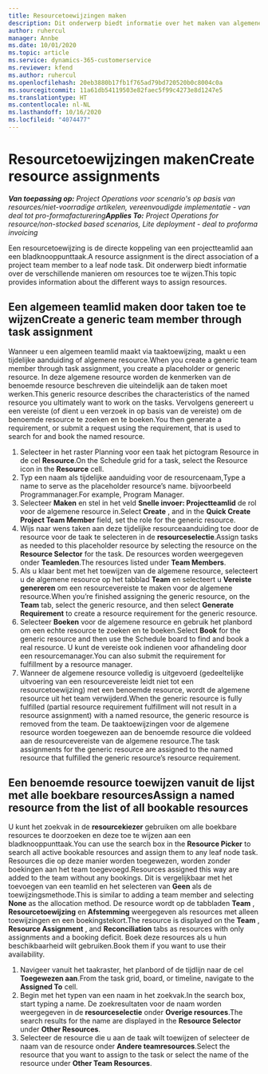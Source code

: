 ```yaml
---
title: Resourcetoewijzingen maken
description: Dit onderwerp biedt informatie over het maken van algemene en benoemde resourcetoewijzingen.
author: ruhercul
manager: Annbe
ms.date: 10/01/2020
ms.topic: article
ms.service: dynamics-365-customerservice
ms.reviewer: kfend
ms.author: ruhercul
ms.openlocfilehash: 20eb3880b17fb1f765ad79bd720520b0c8004c0a
ms.sourcegitcommit: 11a61db54119503e82faec5f99c4273e8d1247e5
ms.translationtype: HT
ms.contentlocale: nl-NL
ms.lasthandoff: 10/16/2020
ms.locfileid: "4074477"
---
```

# <a name="create-resource-assignments"></a><span data-ttu-id="17113-103">Resourcetoewijzingen maken</span><span class="sxs-lookup"><span data-stu-id="17113-103">Create resource assignments</span></span>

<span data-ttu-id="17113-104">_**Van toepassing op:** Project Operations voor scenario's op basis van resources/niet-voorradige artikelen, vereenvoudigde implementatie - van deal tot pro-formafacturering_</span><span class="sxs-lookup"><span data-stu-id="17113-104">_**Applies To:** Project Operations for resource/non-stocked based scenarios, Lite deployment - deal to proforma invoicing_</span></span>


<span data-ttu-id="17113-105">Een resourcetoewijzing is de directe koppeling van een projectteamlid aan een bladknooppunttaak.</span><span class="sxs-lookup"><span data-stu-id="17113-105">A resource assignment is the direct association of a project team member to a leaf node task.</span></span> <span data-ttu-id="17113-106">Dit onderwerp biedt informatie over de verschillende manieren om resources toe te wijzen.</span><span class="sxs-lookup"><span data-stu-id="17113-106">This topic provides information about the different ways to assign resources.</span></span>

## <a name="create-a-generic-team-member-through-task-assignment"></a><span data-ttu-id="17113-107">Een algemeen teamlid maken door taken toe te wijzen</span><span class="sxs-lookup"><span data-stu-id="17113-107">Create a generic team member through task assignment</span></span>


<span data-ttu-id="17113-108">Wanneer u een algemeen teamlid maakt via taaktoewijzing, maakt u een tijdelijke aanduiding of algemene resource.</span><span class="sxs-lookup"><span data-stu-id="17113-108">When you create a generic team member through task assignment, you create a placeholder or generic resource.</span></span> <span data-ttu-id="17113-109">In deze algemene resource worden de kenmerken van de benoemde resource beschreven die uiteindelijk aan de taken moet werken.</span><span class="sxs-lookup"><span data-stu-id="17113-109">This generic resource describes the characteristics of the named resource you ultimately want to work on the tasks.</span></span> <span data-ttu-id="17113-110">Vervolgens genereert u een vereiste (of dient u een verzoek in op basis van de vereiste) om de benoemde resource te zoeken en te boeken.</span><span class="sxs-lookup"><span data-stu-id="17113-110">You then generate a requirement, or submit a request using the requirement, that is used to search for and book the named resource.</span></span>

1. <span data-ttu-id="17113-111">Selecteer in het raster Planning voor een taak het pictogram Resource in de cel **Resource**.</span><span class="sxs-lookup"><span data-stu-id="17113-111">On the Schedule grid for a task, select the Resource icon in the **Resource** cell.</span></span>
2. <span data-ttu-id="17113-112">Typ een naam als tijdelijke aanduiding voor de resourcenaam,</span><span class="sxs-lookup"><span data-stu-id="17113-112">Type a name to serve as the placeholder resource’s name.</span></span> <span data-ttu-id="17113-113">bijvoorbeeld Programmanager.</span><span class="sxs-lookup"><span data-stu-id="17113-113">For example, Program Manager.</span></span>
3. <span data-ttu-id="17113-114">Selecteer **Maken** en stel in het veld **Snelle invoer: Projectteamlid** de rol voor de algemene resource in.</span><span class="sxs-lookup"><span data-stu-id="17113-114">Select **Create** , and in the **Quick Create Project Team Member** field, set the role for the generic resource.</span></span>
4. <span data-ttu-id="17113-115">Wijs naar wens taken aan deze tijdelijke resourceaanduiding toe door de resource voor de taak te selecteren in de **resourceselectie**.</span><span class="sxs-lookup"><span data-stu-id="17113-115">Assign tasks as needed to this placeholder resource by selecting the resource on the **Resource Selector** for the task.</span></span> <span data-ttu-id="17113-116">De resources worden weergegeven onder **Teamleden**.</span><span class="sxs-lookup"><span data-stu-id="17113-116">The resources listed under **Team Members**.</span></span>
5. <span data-ttu-id="17113-117">Als u klaar bent met het toewijzen van de algemene resource, selecteert u de algemene resource op het tabblad **Team** en selecteert u **Vereiste genereren** om een resourcevereiste te maken voor de algemene resource.</span><span class="sxs-lookup"><span data-stu-id="17113-117">When you’re finished assigning the generic resource, on the **Team** tab, select the generic resource, and then select **Generate Requirement** to create a resource requirement for the generic resource.</span></span>
6. <span data-ttu-id="17113-118">Selecteer **Boeken** voor de algemene resource en gebruik het planbord om een echte resource te zoeken en te boeken.</span><span class="sxs-lookup"><span data-stu-id="17113-118">Select **Book** for the generic resource and then use the Schedule board to find and book a real resource.</span></span> <span data-ttu-id="17113-119">U kunt de vereiste ook indienen voor afhandeling door een resourcemanager.</span><span class="sxs-lookup"><span data-stu-id="17113-119">You can also submit the requirement for fulfillment by a resource manager.</span></span>
7. <span data-ttu-id="17113-120">Wanneer de algemene resource volledig is uitgevoerd (gedeeltelijke uitvoering van een resourcevereiste leidt niet tot een resourcetoewijzing) met een benoemde resource, wordt de algemene resource uit het team verwijderd.</span><span class="sxs-lookup"><span data-stu-id="17113-120">When the generic resource is fully fulfilled (partial resource requirement fulfillment will not result in a resource assignment) with a named resource, the generic resource is removed from the team.</span></span> <span data-ttu-id="17113-121">De taaktoewijzingen voor de algemene resource worden toegewezen aan de benoemde resource die voldeed aan de resourcevereiste van de algemene resource.</span><span class="sxs-lookup"><span data-stu-id="17113-121">The task assignments for the generic resource are assigned to the named resource that fulfilled the generic resource’s resource requirement.</span></span>

## <a name="assign-a-named-resource-from-the-list-of-all-bookable-resources"></a><span data-ttu-id="17113-122">Een benoemde resource toewijzen vanuit de lijst met alle boekbare resources</span><span class="sxs-lookup"><span data-stu-id="17113-122">Assign a named resource from the list of all bookable resources</span></span>

<span data-ttu-id="17113-123">U kunt het zoekvak in de **resourcekiezer** gebruiken om alle boekbare resources te doorzoeken en deze toe te wijzen aan een bladknooppunttaak.</span><span class="sxs-lookup"><span data-stu-id="17113-123">You can use the search box in the **Resource Picker** to search all active bookable resources and assign them to any leaf node task.</span></span> <span data-ttu-id="17113-124">Resources die op deze manier worden toegewezen, worden zonder boekingen aan het team toegevoegd.</span><span class="sxs-lookup"><span data-stu-id="17113-124">Resources assigned this way are added to the team without any bookings.</span></span> <span data-ttu-id="17113-125">Dit is vergelijkbaar met het toevoegen van een teamlid en het selecteren van **Geen** als de toewijzingsmethode.</span><span class="sxs-lookup"><span data-stu-id="17113-125">This is similar to adding a team member and selecting **None** as the allocation method.</span></span> <span data-ttu-id="17113-126">De resource wordt op de tabbladen **Team** , **Resourcetoewijzing** en **Afstemming** weergegeven als resources met alleen toewijzingen en een boekingstekort.</span><span class="sxs-lookup"><span data-stu-id="17113-126">The resource is displayed on the **Team** , **Resource Assignment** , and **Reconciliation** tabs as resources with only assignments and a booking deficit.</span></span> <span data-ttu-id="17113-127">Boek deze resources als u hun beschikbaarheid wilt gebruiken.</span><span class="sxs-lookup"><span data-stu-id="17113-127">Book them if you want to use their availability.</span></span>

1. <span data-ttu-id="17113-128">Navigeer vanuit het taakraster, het planbord of de tijdlijn naar de cel **Toegewezen aan**.</span><span class="sxs-lookup"><span data-stu-id="17113-128">From the task grid, board, or timeline, navigate to the **Assigned To** cell.</span></span>
2. <span data-ttu-id="17113-129">Begin met het typen van een naam in het zoekvak.</span><span class="sxs-lookup"><span data-stu-id="17113-129">In the search box, start typing a name.</span></span> <span data-ttu-id="17113-130">De zoekresultaten voor de naam worden weergegeven in de **resourceselectie** onder **Overige resources**.</span><span class="sxs-lookup"><span data-stu-id="17113-130">The search results for the name are displayed in the **Resource Selector** under **Other Resources**.</span></span>
3. <span data-ttu-id="17113-131">Selecteer de resource die u aan de taak wilt toewijzen of selecteer de naam van de resource onder **Andere teamresources**.</span><span class="sxs-lookup"><span data-stu-id="17113-131">Select the resource that you want to assign to the task or select the name of the resource under **Other Team Resources**.</span></span>
